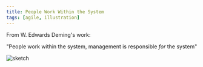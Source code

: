 ```yaml
---
title: People Work Within the System
tags: [agile, illustration]
---
```


From W. Edwards Deming's work:

"People work within the system, management is responsible _for_ the system"

![sketch](/assets/img/posts/people-work-within-the-system/people-work-within-the-system.png)
